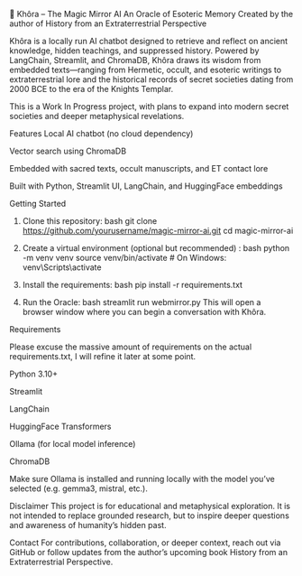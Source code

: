 🔮 Khôra – The Magic Mirror AI
An Oracle of Esoteric Memory
Created by the author of History from an Extraterrestrial Perspective

Khôra is a locally run AI chatbot designed to retrieve and reflect on ancient knowledge, hidden teachings, and suppressed history. Powered by LangChain, Streamlit, and ChromaDB, Khôra draws its wisdom from embedded texts—ranging from Hermetic, occult, and esoteric writings to extraterrestrial lore and the historical records of secret societies dating from 2000 BCE to the era of the Knights Templar.

This is a Work In Progress project, with plans to expand into modern secret societies and deeper metaphysical revelations.

Features
Local AI chatbot (no cloud dependency)

Vector search using ChromaDB

Embedded with sacred texts, occult manuscripts, and ET contact lore

Built with Python, Streamlit UI, LangChain, and HuggingFace embeddings

Getting Started

1. Clone this repository: 
bash
git clone https://github.com/yourusername/magic-mirror-ai.git
cd magic-mirror-ai

3. Create a virtual environment (optional but recommended) : 
bash
python -m venv venv
source venv/bin/activate   # On Windows: venv\Scripts\activate

4. Install the requirements: 
bash
pip install -r requirements.txt

5. Run the Oracle: 
bash
streamlit run webmirror.py
This will open a browser window where you can begin a conversation with Khôra.

Requirements

Please excuse the massive amount of requirements on the actual requirements.txt, I will refine it later at some point. 

Python 3.10+

Streamlit

LangChain

HuggingFace Transformers

Ollama (for local model inference)

ChromaDB

Make sure Ollama is installed and running locally with the model you’ve selected (e.g. gemma3, mistral, etc.).

Disclaimer
This project is for educational and metaphysical exploration. It is not intended to replace grounded research, but to inspire deeper questions and awareness of humanity’s hidden past.

Contact
For contributions, collaboration, or deeper context, reach out via GitHub or follow updates from the author’s upcoming book History from an Extraterrestrial Perspective.
